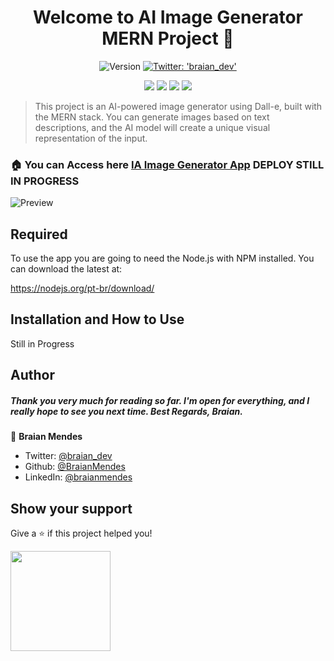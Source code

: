 <h1 align="center">Welcome to AI Image Generator MERN Project 👋</h1>
<p align="center">
  <img alt="Version" src="https://img.shields.io/badge/version-0.1.0-blue.svg?cacheSeconds=2592000" />
  <a href="https://twitter.com/braian_dev" target="_blank">
    <img alt="Twitter: 'braian_dev'" src="https://img.shields.io/twitter/follow/braian_dev.svg?style=social" />
  </a>
</p>
<p align="center">
<img src="https://img.shields.io/badge/Made%20With-MongoDB-47A248?logo=mongodb&style=for-the-badge">
<img src="https://img.shields.io/badge/Made%20With-Express.js-000000?logo=express&style=for-the-badge">
<img src="https://img.shields.io/badge/Made%20With-React.js-61DAFB?logo=react&style=for-the-badge">
<img src="https://img.shields.io/badge/Made%20With-Node.js-339933?logo=node.js&style=for-the-badge">
</p>

> This project is an AI-powered image generator using Dall-e, built with the MERN stack. You can generate images based on text descriptions, and the AI model will create a unique visual representation of the input.


### 🏠 You can Access here [IA Image Generator App]() DEPLOY STILL IN PROGRESS

![Preview](app-preview.png?raw=true)


<h2>Required</h2>

To use the app you are going to need the Node.js with NPM installed.
You can download the latest at:

https://nodejs.org/pt-br/download/


<h2>Installation and How to Use</h2>

Still in Progress

## Author

<h5>Thank you very much for reading so far. I'm open for everything, and I really hope to see you next time. Best Regards, Braian.</h5>

👤 **Braian Mendes**

* Twitter: [@braian_dev](https://twitter.com/braian_dev)
* Github: [@BraianMendes](https://github.com/BraianMendes)
* LinkedIn: [@braianmendes](https://linkedin.com/in/braianmendes)

## Show your support

Give a ⭐️ if this project helped you!

<a href="https://www.patreon.com/braian_dev">
  <img src="https://c5.patreon.com/external/logo/become_a_patron_button@2x.png" width="160">
</a>